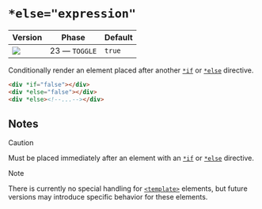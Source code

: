 # `*else="expression"`

| Version                                  | Phase         | Default |
| ---------------------------------------- | ------------- | ------- |
| ![](https://jsr.io/badges/@mizu/if/else) | 23 — `TOGGLE` | `true`  |

Conditionally render an element placed after another [`*if`](#if) or [`*else`](#else) directive.

```html
<div *if="false"></div>
<div *else="false"></div>
<div *else><!--...--></div>
```

## Notes

> [!CAUTION]
> Must be placed immediately after an element with an [`*if`](#if) or [`*else`](#else) directive.

> [!NOTE]
> There is currently no special handling for [`<template>`](https://developer.mozilla.org/docs/Web/HTML/Element/template) elements, but future versions may introduce specific behavior for these elements.

